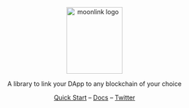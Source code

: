 <p align="center">
  <picture>
    <source media="(min-width:650px)" srcset="https://i.imgur.com/9sb9xyp.png">
    <source media="(min-width:465px)" srcset="https://i.imgur.com/0UOxhid.png">
    <img alt="moonlink logo" src="https://i.imgur.com/9sb9xyp.png" style="width: 50%; height: 150px;">
  </picture>
</p>

<p align="center">
  A library to link your DApp to any blockchain of your choice
<p>

<div align="center">
  <a href="https://moonlink.sh/docs/getting-started">Quick Start</a> –
  <a href="https://moonlink.sh">Docs</a> –
  <a href="https://twitter.com/moonlink_sh">Twitter</a>
</div>
